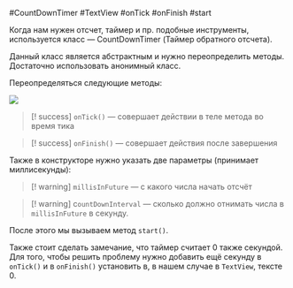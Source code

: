 #CountDownTimer #TextView #onTick #onFinish #start

Когда нам нужен отсчет, таймер и пр. подобные инструменты, используется класс — CountDownTimer (Таймер обратного отсчета).

Данный класс является абстрактным и нужно переопределить методы. Достаточно использовать анонимный класс.

Переопределяться следующие методы:

![](https://lh7-rt.googleusercontent.com/docsz/AD_4nXf0xsLMFBMNz4-3xOwUuLDcsMzAiDFKREhyqrPgkf-Rnjcgq_58BE9HKZvIE8o7xcZwHeQqzxaQYwWKXzD39L1D_lu0lvOvzI_Gxyhu1pDyUV-HC_Fe-tnh3ZZIt71v2VtiewEEnFHl9okkAc808UA?key=eO5eh0X0UfqJMqsKYo8tQd9h)

>[! success] `onTick()` — совершает действии в теле метода во время тика
  
>[! success] `onFinish()` — совершает действия после завершения
  

Также в конструкторе нужно указать две параметры (принимает миллисекунды):

>[! warning] `millisInFuture` — с какого числа начать отсчёт
  
>[! warning] c`ountDownInterval` — сколько должно отнимать числа в `millisInFuture` в секунду.

После этого мы вызываем метод `start()`.

Также стоит сделать замечание, что таймер считает 0 также секундой. Для того, чтобы решить проблему нужно добавить ещё секунду в `onTick()` и в `onFinish()` установить в, в нашем случае в `TextView`, тексте 0.
